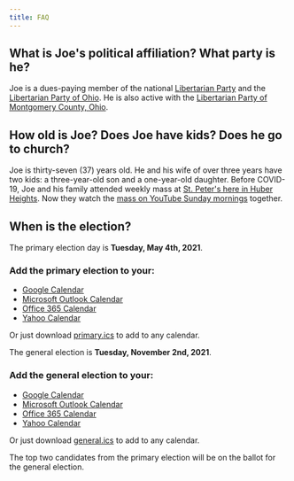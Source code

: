 ```yaml
---
title: FAQ
---
```


## What is Joe's political affiliation? What party is he?

Joe is a dues-paying member of the national [Libertarian Party](https://www.lp.org/) and the [Libertarian Party of Ohio](https://lpo.org/). He is also active with the [Libertarian Party of Montgomery County, Ohio](https://www.facebook.com/MCOhioLP).

## How old is Joe? Does Joe have kids? Does he go to church?

Joe is thirty-seven (37) years old. He and his wife of over three years have two kids: a three-year-old son and a one-year-old daughter. Before COVID-19, Joe and his family attended weekly mass at [St. Peter's here in Huber Heights](https://daytonxii.org/saint-peter-parish/). Now they watch the [mass on YouTube Sunday mornings](https://www.youtube.com/channel/UCD7S39YwDMmAuuEyE1tGkyQ/) together.

## When is the election?

The primary election day is **Tuesday, May 4th, 2021**.

### Add the primary election to your:

* [Google Calendar](https://calendar.google.com/calendar/render?action=TEMPLATE&dates=20210504%2F20210505&location=Huber%20Heights%2C%20OH%2C%20USA&text=Primary%20Election%20Day)
* [Microsoft Outlook Calendar](https://outlook.live.com/calendar/0/deeplink/compose?enddt=20210505&location=Huber%20Heights%2C%20OH%2C%20USA&path=%2Fcalendar%2Faction%2Fcompose&rru=addevent&startdt=20210504&subject=Primary%20Election%20Day)
* [Office 365 Calendar](https://outlook.office.com/calendar/0/deeplink/compose?enddt=20210505&location=Huber%20Heights%2C%20OH%2C%20USA&path=%2Fcalendar%2Faction%2Fcompose&rru=addevent&startdt=20210504&subject=Primary%20Election%20Day)
* [Yahoo Calendar](https://calendar.yahoo.com/?et=20210505&in_loc=Huber%20Heights%2C%20OH%2C%20USA&st=20210504&title=Primary%20Election%20Day&v=60)

Or just download [primary.ics](/primary.ics) to add to any calendar.

The general election is **Tuesday, November 2nd, 2021**.

### Add the general election to your:

* [Google Calendar](https://calendar.google.com/calendar/render?action=TEMPLATE&dates=20211102%2F20211103&location=Huber%20Heights%2C%20OH%2C%20USA&text=General%20Election%20Day)
* [Microsoft Outlook Calendar](https://outlook.live.com/calendar/0/deeplink/compose?enddt=20211103&location=Huber%20Heights%2C%20OH%2C%20USA&path=%2Fcalendar%2Faction%2Fcompose&rru=addevent&startdt=20211102&subject=General%20Election%20Day)
* [Office 365 Calendar](https://outlook.live.com/calendar/0/deeplink/compose?enddt=20211103&location=Huber%20Heights%2C%20OH%2C%20USA&path=%2Fcalendar%2Faction%2Fcompose&rru=addevent&startdt=20211102&subject=General%20Election%20Day)
* [Yahoo Calendar](https://calendar.yahoo.com/?et=20211103&in_loc=Huber%20Heights%2C%20OH%2C%20USA&st=20211102&title=General%20Election%20Day&v=60)

Or just download [general.ics](/general.ics) to add to any calendar.

The top two candidates from the primary election will be on the ballot for the general election.

